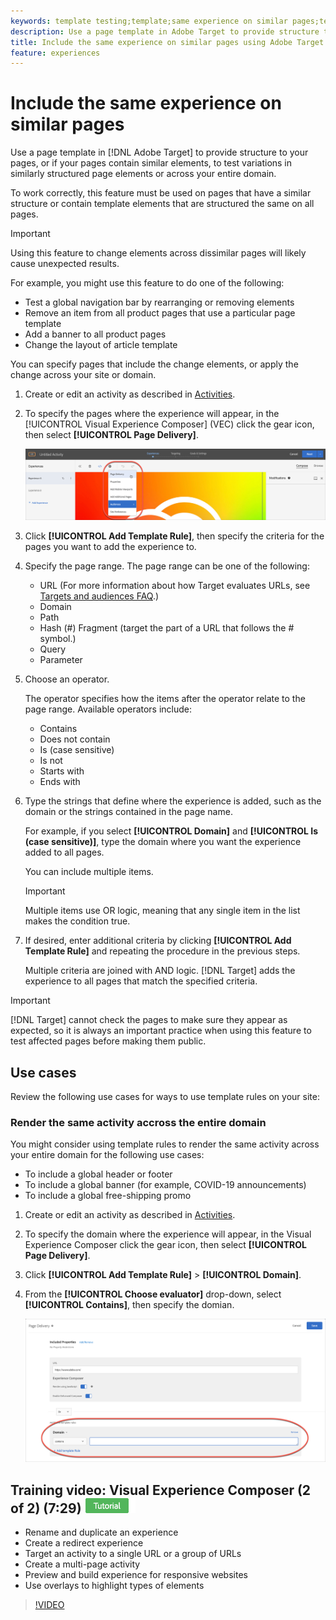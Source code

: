 ```yaml
---
keywords: template testing;template;same experience on similar pages;template test
description: Use a page template in Adobe Target to provide structure to your pages, or if your pages contain similar elements, to test variations in similarly structured page elements.
title: Include the same experience on similar pages using Adobe Target
feature: experiences 
---
```


# Include the same experience on similar pages

Use a page template in [!DNL Adobe Target] to provide structure to your pages, or if your pages contain similar elements, to test variations in similarly structured page elements or across your entire domain.

To work correctly, this feature must be used on pages that have a similar structure or contain template elements that are structured the same on all pages.

>[!IMPORTANT]
>
>Using this feature to change elements across dissimilar pages will likely cause unexpected results.

For example, you might use this feature to do one of the following:

* Test a global navigation bar by rearranging or removing elements 
* Remove an item from all product pages that use a particular page template 
* Add a banner to all product pages 
* Change the layout of article template

You can specify pages that include the change elements, or apply the change across your site or domain. 

1. Create  or edit an activity as described in [Activities](/help/c-activities/activities.md#concept_D317A95A1AB54674BA7AB65C7985BA03).

1. To specify the pages where the experience will appear, in the [!UICONTROL Visual Experience Composer] (VEC) click the gear icon, then select **[!UICONTROL Page Delivery]**.

   ![Gear icon > Page Delivery](/help/c-experiences/c-visual-experience-composer/assets/icon-gear.png)

1. Click **[!UICONTROL Add Template Rule]**, then specify the criteria for the pages you want to add the experience to.

1. Specify the page range. The page range can be one of the following:

    * URL (For more information about how Target evaluates URLs, see [Targets and audiences FAQ](/help/c-target/c-troubleshooting-targets-and-audiences/troubleshooting-targets-and-audiences.md).)
    * Domain
    * Path
    * Hash (#) Fragment (target the part of a URL that follows the # symbol.) 
    * Query
    * Parameter

1. Choose an operator.

   The operator specifies how the items after the operator relate to the page range. Available operators include:

    * Contains
    * Does not contain
    * Is (case sensitive)
    * Is not
    * Starts with
    * Ends with

1. Type the strings that define where the experience is added, such as the domain or the strings contained in the page name.

   For example, if you select **[!UICONTROL Domain]** and **[!UICONTROL Is (case sensitive)]**, type the domain where you want the experience added to all pages.

   You can include multiple items.

   >[!IMPORTANT]
   >
   >Multiple items use OR logic, meaning that any single item in the list makes the condition true.

1. If desired, enter additional criteria by clicking **[!UICONTROL Add Template Rule]** and repeating the procedure in the previous steps.

   Multiple criteria are joined with AND logic. [!DNL Target] adds the experience to all pages that match the specified criteria.

>[!IMPORTANT]
>
> [!DNL Target] cannot check the pages to make sure they appear as expected, so it is always an important practice when using this feature to test affected pages before making them public.

## Use cases

Review the following use cases for ways to use template rules on your site:

### Render the same activity accross the entire domain

You might consider using template rules to render the same activity across your entire domain for the following use cases:

* To include a global header or footer
* To include a global banner (for example, COVID-19 announcements)
* To include a global free-shipping promo

1. Create or edit an activity as described in [Activities](/help/c-activities/activities.md#concept_D317A95A1AB54674BA7AB65C7985BA03).

1. To specify the domain where the experience will appear, in the Visual Experience Composer click the gear icon, then select **[!UICONTROL Page Delivery]**.

1. Click **[!UICONTROL Add Template Rule]** > **[!UICONTROL Domain]**.

1. From the **[!UICONTROL Choose evaluator]** drop-down, select **[!UICONTROL Contains]**, then specify the domian.

   ![Domain contains](/help/c-experiences/c-visual-experience-composer/assets/domain-template-rule.png)

## Training video: Visual Experience Composer (2 of 2) (7:29) ![Tutorial badge](/help/assets/tutorial.png)

* Rename and duplicate an experience 
* Create a redirect experience 
* Target an activity to a single URL or a group of URLs 
* Create a multi-page activity 
* Preview and build experience for responsive websites 
* Use overlays to highlight types of elements

>[!VIDEO](https://video.tv.adobe.com/v/17401)